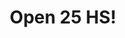 ---
title: "Open 25 HS!"
url: /ciudad-autonoma-de-buenos-aires/open-25-hs-esmeralda-2/
shop: Lebensmittel
---